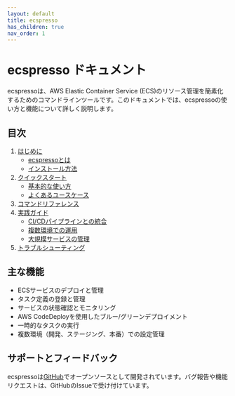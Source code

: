```yaml
---
layout: default
title: ecspresso
has_children: true
nav_order: 1
---
```


# ecspresso ドキュメント

ecspressoは、AWS Elastic Container Service (ECS)のリソース管理を簡素化するためのコマンドラインツールです。このドキュメントでは、ecspressoの使い方と機能について詳しく説明します。

## 目次

1. [はじめに](introduction/)
   - [ecspressoとは](introduction/about.html)
   - [インストール方法](introduction/installation.html)
2. [クイックスタート](quickstart/)
   - [基本的な使い方](quickstart/basic-usage.html)
   - [よくあるユースケース](quickstart/use-cases.html)
3. [コマンドリファレンス](commands/)
4. [実践ガイド](practical/)
   - [CI/CDパイプラインとの統合](practical/cicd.html)
   - [複数環境での運用](practical/multi-env.html)
   - [大規模サービスの管理](practical/large-scale.html)
5. [トラブルシューティング](troubleshooting/)

## 主な機能

- ECSサービスのデプロイと管理
- タスク定義の登録と管理
- サービスの状態確認とモニタリング
- AWS CodeDeployを使用したブルー/グリーンデプロイメント
- 一時的なタスクの実行
- 複数環境（開発、ステージング、本番）での設定管理

## サポートとフィードバック

ecspressoは[GitHub](https://github.com/kayac/ecspresso)でオープンソースとして開発されています。バグ報告や機能リクエストは、GitHubのIssueで受け付けています。
